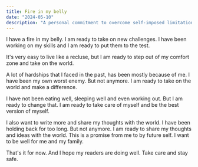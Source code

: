 ```yaml
---
title: Fire in my belly
date: "2024-05-10"
description: "A personal commitment to overcome self-imposed limitations and step out of my comfort zone. This renewed determination focuses on improving self-care, sharing ideas more freely, and making positive changes for myself and my family."
---
```


I have a fire in my belly. I am ready to take on new challenges.
I have been working on my skills and I am ready to put them to the test.

It's very easy to live like a recluse, but I am ready to step out of my comfort zone and take on the world.

A lot of hardships that I faced in the past, has been mostly because of me. I have been my own worst enemy. But not anymore. I am ready to take on the world and make a difference.

I have not been eating well, sleeping well and even working out. But I am ready to change that. I am ready to take care of myself and be the best version of myself.

I also want to write more and share my thoughts with the world. I have been holding back for too long. But not anymore. I am ready to share my thoughts and ideas with the world.
This is a promise from me to by future self. I want to be well for me and my family.

That's it for now. And I hope my readers are doing well. Take care and stay safe.
